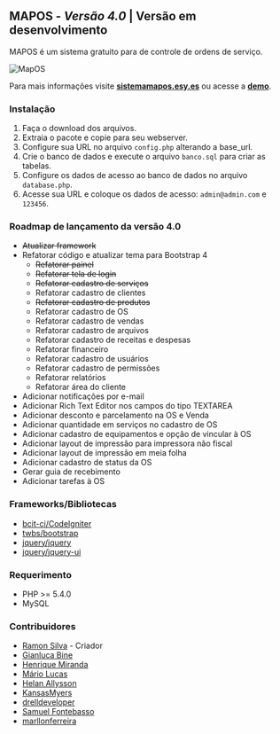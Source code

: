 
## MAPOS - _Versão 4.0_ | Versão em desenvolvimento

MAPOS é um sistema gratuito para de controle de ordens de serviço. 

![MapOS](https://raw.githubusercontent.com/RamonSilva20/mapos/mapos4/assets/images/mapos.png)

Para mais informações visite __[sistemamapos.esy.es](https://www.sistemamapos.esy.es)__ 
ou acesse a __[demo](https://www.sistemamapos.esy.es/mapos)__.  

### Instalação

1. Faça o download dos arquivos.
2. Extraia o pacote e copie para seu webserver.
3. Configure sua URL no arquivo `config.php` alterando a base_url. 
4. Crie o banco de dados e execute o arquivo `banco.sql` para criar as tabelas.
5. Configure os dados de acesso ao banco de dados no arquivo `database.php`.
6. Acesse sua URL e coloque os dados de acesso: `admin@admin.com` e `123456`.

### Roadmap de lançamento da versão 4.0
 - ~~Atualizar framework~~ 
 - Refatorar código e atualizar tema para Bootstrap 4
   - ~~Refatorar painel~~ 
   - ~~Refatorar tela de login~~ 
   - ~~Refatorar cadastro de serviços~~
   - Refatorar cadastro de clientes
   - ~~Refatorar cadastro de produtos~~
   - Refatorar cadastro de OS
   - Refatorar cadastro de vendas
   - Refatorar cadastro de arquivos
   - Refatorar cadastro de receitas e despesas
   - Refatorar financeiro
   - Refatorar cadastro de usuários
   - Refatorar cadastro de permissões
   - Refatorar relatórios 
   - Refatorar área do cliente
 - Adicionar notificações por e-mail 
 - Adicionar Rich Text Editor nos campos do tipo TEXTAREA
 - Adicionar desconto e parcelamento na OS e Venda
 - Adicionar quantidade em serviços no cadastro de OS
 - Adicionar cadastro de equipamentos e opção de vincular à OS
 - Adicionar layout de impressão para impressora não fiscal
 - Adicionar layout de impressão em meia folha
 - Adicionar cadastro de status da OS
 - Gerar guia de recebimento
 - Adicionar tarefas à OS

### Frameworks/Bibliotecas
* [bcit-ci/CodeIgniter](https://github.com/bcit-ci/CodeIgniter)
* [twbs/bootstrap](https://github.com/twbs/bootstrap) 
* [jquery/jquery](https://github.com/jquery/jquery) 
* [jquery/jquery-ui](https://github.com/jquery/jquery-ui) 

### Requerimento
* PHP >= 5.4.0
* MySQL

### Contribuidores
* [Ramon Silva](https://github.com/RamonSilva20) - Criador
* [Gianluca Bine](https://github.com/Pr3d4dor)
* [Henrique Miranda](https://github.com/Henrique-Miranda)
* [Mário Lucas](https://github.com/mariolucasdev)
* [Helan Allysson](https://github.com/HelanAllysson)
* [KansasMyers](https://github.com/KansasMyers)
* [drelldeveloper](https://github.com/drelldeveloper) 
* [Samuel Fontebasso](https://github.com/fontebasso)
* [marllonferreira](https://github.com/marllonferreira)
